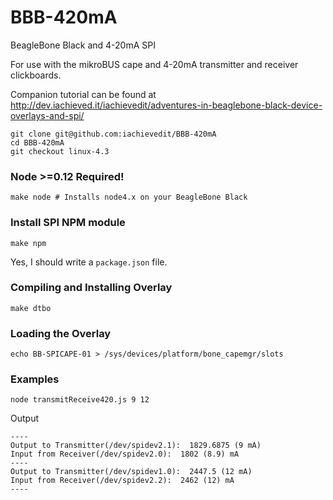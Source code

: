 # BBB-420mA
BeagleBone Black and 4-20mA SPI

For use with the mikroBUS cape and 4-20mA transmitter and receiver clickboards.

Companion tutorial can be found at http://dev.iachieved.it/iachievedit/adventures-in-beaglebone-black-device-overlays-and-spi/

```
git clone git@github.com:iachievedit/BBB-420mA
cd BBB-420mA
git checkout linux-4.3
```

### Node >=0.12 Required!
```make node # Installs node4.x on your BeagleBone Black```

### Install SPI NPM module
```make npm```

Yes, I should write a ```package.json``` file.

### Compiling and Installing Overlay
```make dtbo```

### Loading the Overlay
```echo BB-SPICAPE-01 > /sys/devices/platform/bone_capemgr/slots```

### Examples
```node transmitReceive420.js 9 12```

Output
```
----
Output to Transmitter(/dev/spidev2.1):  1829.6875 (9 mA)
Input from Receiver(/dev/spidev2.0):  1802 (8.9) mA
----
Output to Transmitter(/dev/spidev1.0):  2447.5 (12 mA)
Input from Receiver(/dev/spidev2.2):  2462 (12) mA
----
```

